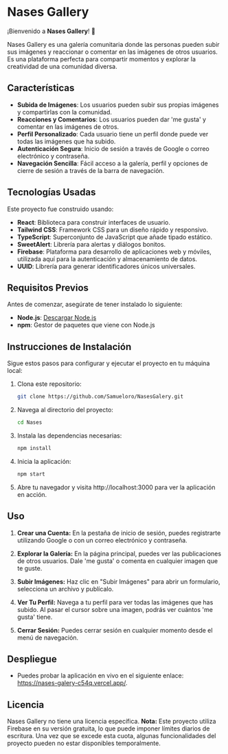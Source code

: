 # Nases Gallery

¡Bienvenido a **Nases Gallery**! 🎉

Nases Gallery es una galería comunitaria donde las personas pueden subir sus imágenes y reaccionar o comentar en las imágenes de otros usuarios. Es una plataforma perfecta para compartir momentos y explorar la creatividad de una comunidad diversa.

## Características

- **Subida de Imágenes**: Los usuarios pueden subir sus propias imágenes y compartirlas con la comunidad.
- **Reacciones y Comentarios**: Los usuarios pueden dar 'me gusta' y comentar en las imágenes de otros.
- **Perfil Personalizado**: Cada usuario tiene un perfil donde puede ver todas las imágenes que ha subido.
- **Autenticación Segura**: Inicio de sesión a través de Google o correo electrónico y contraseña.
- **Navegación Sencilla**: Fácil acceso a la galería, perfil y opciones de cierre de sesión a través de la barra de navegación.

## Tecnologías Usadas

Este proyecto fue construido usando:

- **React**: Biblioteca para construir interfaces de usuario.
- **Tailwind CSS**: Framework CSS para un diseño rápido y responsivo.
- **TypeScript**: Superconjunto de JavaScript que añade tipado estático.
- **SweetAlert**: Librería para alertas y diálogos bonitos.
- **Firebase**: Plataforma para desarrollo de aplicaciones web y móviles, utilizada aquí para la autenticación y almacenamiento de datos.
- **UUID**: Librería para generar identificadores únicos universales.

## Requisitos Previos

Antes de comenzar, asegúrate de tener instalado lo siguiente:

- **Node.js**: [Descargar Node.js](https://nodejs.org/)
- **npm**: Gestor de paquetes que viene con Node.js

## Instrucciones de Instalación

Sigue estos pasos para configurar y ejecutar el proyecto en tu máquina local:

1. Clona este repositorio:
   ```bash
   git clone https://github.com/Samueloro/NasesGalery.git
   ```
2. Navega al directorio del proyecto:
   ```bash
   cd Nases
   ```
3. Instala las dependencias necesarias:
   ```bash
   npm install
   ```
4. Inicia la aplicación:
   ```bash
   npm start
   ```
5. Abre tu navegador y visita http://localhost:3000 para ver la aplicación en acción.

## Uso

1. **Crear una Cuenta:** En la pestaña de inicio de sesión, puedes registrarte utilizando Google o con un correo electrónico y contraseña.

2. **Explorar la Galería:** En la página principal, puedes ver las publicaciones de otros usuarios. Dale 'me gusta' o comenta en cualquier imagen que te guste.

3. **Subir Imágenes:** Haz clic en "Subir Imágenes" para abrir un formulario, selecciona un archivo y publícalo.

4. **Ver Tu Perfil:** Navega a tu perfil para ver todas las imágenes que has subido. Al pasar el cursor sobre una imagen, podrás ver cuántos 'me gusta' tiene.

5. **Cerrar Sesión:** Puedes cerrar sesión en cualquier momento desde el menú de navegación.

## Despliegue

- Puedes probar la aplicación en vivo en el siguiente enlace: https://nases-galery-c54q.vercel.app/.

## Licencia

Nases Gallery no tiene una licencia específica.
**Nota:** Este proyecto utiliza Firebase en su versión gratuita, lo que puede imponer límites diarios de escritura. Una vez que se excede esta cuota, algunas funcionalidades del proyecto pueden no estar disponibles temporalmente.

